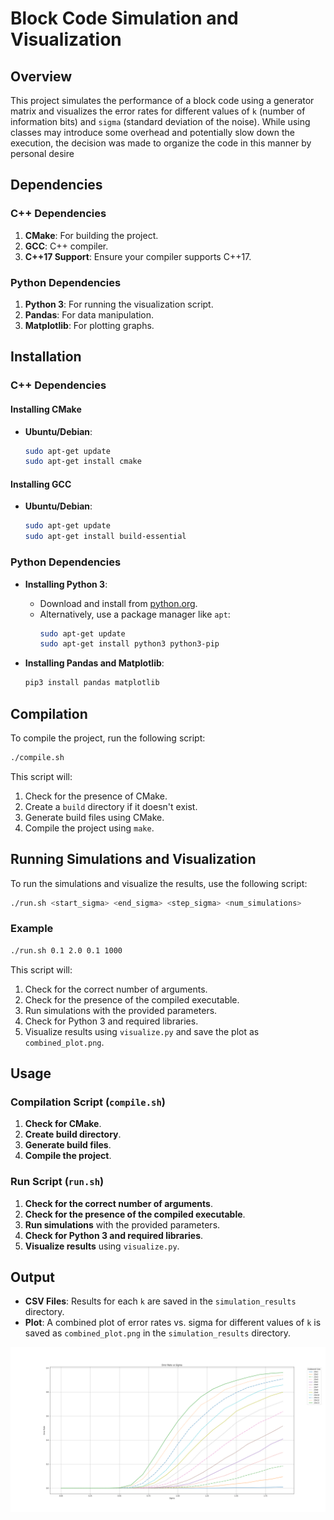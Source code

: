 # Block Code Simulation and Visualization

## Overview

This project simulates the performance of a block code using a generator matrix and visualizes the error rates for different values of `k` (number of information bits) and `sigma` (standard deviation of the noise). While using classes may introduce some overhead and potentially slow down the execution, the decision was made to organize the code in this manner by personal desire

## Dependencies

### C++ Dependencies

1. **CMake**: For building the project.
2. **GCC**: C++ compiler.
3. **C++17 Support**: Ensure your compiler supports C++17.

### Python Dependencies

1. **Python 3**: For running the visualization script.
2. **Pandas**: For data manipulation.
3. **Matplotlib**: For plotting graphs.

## Installation

### C++ Dependencies

#### Installing CMake

- **Ubuntu/Debian**:
    ```bash
    sudo apt-get update
    sudo apt-get install cmake
    ```

#### Installing GCC

- **Ubuntu/Debian**:
    ```bash
    sudo apt-get update
    sudo apt-get install build-essential
    ```

### Python Dependencies

- **Installing Python 3**:
    - Download and install from [python.org](https://www.python.org/downloads/).
    - Alternatively, use a package manager like `apt`:
        ```bash
        sudo apt-get update
        sudo apt-get install python3 python3-pip
        ```

- **Installing Pandas and Matplotlib**:
    ```bash
    pip3 install pandas matplotlib
    ```

## Compilation

To compile the project, run the following script:

```bash
./compile.sh
```

This script will:
1. Check for the presence of CMake.
2. Create a `build` directory if it doesn't exist.
3. Generate build files using CMake.
4. Compile the project using `make`.

## Running Simulations and Visualization

To run the simulations and visualize the results, use the following script:

```bash
./run.sh <start_sigma> <end_sigma> <step_sigma> <num_simulations>
```

### Example

```bash
./run.sh 0.1 2.0 0.1 1000
```

This script will:
1. Check for the correct number of arguments.
2. Check for the presence of the compiled executable.
3. Run simulations with the provided parameters.
4. Check for Python 3 and required libraries.
5. Visualize results using `visualize.py` and save the plot as `combined_plot.png`.

## Usage

### Compilation Script (`compile.sh`)

1. **Check for CMake**.
2. **Create build directory**.
3. **Generate build files**.
4. **Compile the project**.

### Run Script (`run.sh`)

1. **Check for the correct number of arguments**.
2. **Check for the presence of the compiled executable**.
3. **Run simulations** with the provided parameters.
4. **Check for Python 3 and required libraries**.
5. **Visualize results** using `visualize.py`.

## Output

- **CSV Files**: Results for each `k` are saved in the `simulation_results` directory.
- **Plot**: A combined plot of error rates vs. sigma for different values of `k` is saved as `combined_plot.png` in the `simulation_results` directory.

![errRate](img/errRate.png)  
